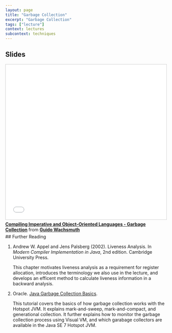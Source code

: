 ```yaml
---
layout: page
title: "Garbage Collection"
excerpt: "Garbage Collection"
tags: ["lecture"]
context: lectures
subcontext: techniques
---
```


## Slides

<iframe src="//www.slideshare.net/slideshow/embed_code/key/J7f2RVCcFoOsyv" width="595" height="485" frameborder="0" marginwidth="0" marginheight="0" scrolling="no" style="border:1px solid #CCC; border-width:1px; margin-bottom:5px; max-width: 100%;" allowfullscreen> </iframe> <div style="margin-bottom:5px"> <strong> <a href="//www.slideshare.net/guwac/compiling-imperative-and-objectoriented-languages-garbage-collection" title="Compiling Imperative and Object-Oriented Languages - Garbage Collection" target="_blank">Compiling Imperative and Object-Oriented Languages - Garbage Collection</a> </strong> from <strong><a href="//www.slideshare.net/guwac" target="_blank">Guido Wachsmuth</a></strong> </div>
## Further Reading

1.  Andrew W. Appel and Jens Palsberg (2002). Liveness Analysis. In *Modern Compiler Implementation in Java*, 2nd edition. Cambridge University Press.
    
    This chapter motivates liveness analysis as a requirement for register allocation, introduces the terminology we also use in the lecture, and develops an efficent method to calculate liveness information in a backward analysis.

2. Oracle. [Java Garbage Collection Basics](http://www.oracle.com/webfolder/technetwork/tutorials/obe/java/gc01/index.html).
    
    This tutorial covers the basics of how garbage collection works with the Hotspot JVM.
  It explains mark-and-sweep, mark-and-compact, and generational collection.
  It further explains how to monitor the garbage collection process using Visual VM,
  and which garabage collectors are available in the Java SE 7 Hotspot JVM.
  
